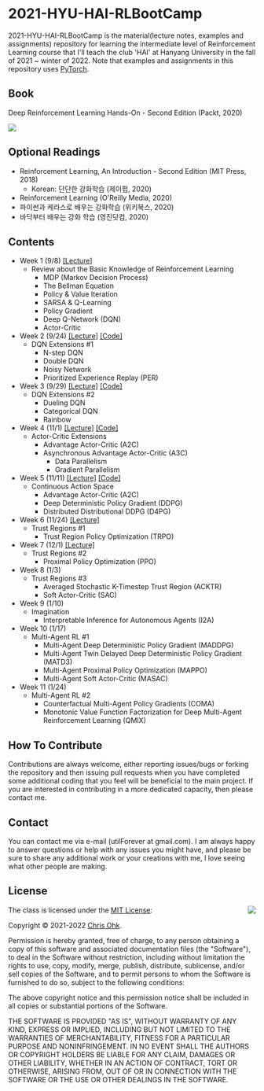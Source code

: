 # 2021-HYU-HAI-RLBootCamp

2021-HYU-HAI-RLBootCamp is the material(lecture notes, examples and assignments) repository for learning the intermediate level of Reinforcement Learning course that I'll teach the club 'HAI' at Hanyang University in the fall of 2021 ~ winter of 2022. Note that examples and assignments in this repository uses [PyTorch](https://pytorch.org/).

## Book

Deep Reinforcement Learning Hands-On - Second Edition (Packt, 2020)

![](https://static.packt-cdn.com/products/9781838826994/cover/smaller)

## Optional Readings

- Reinforcement Learning, An Introduction - Second Edition (MIT Press, 2018)
  - Korean: 단단한 강화학습 (제이펍, 2020)
- Reinforcement Learning (O'Reilly Media, 2020)
- 파이썬과 케라스로 배우는 강화학습 (위키북스, 2020)
- 바닥부터 배우는 강화 학습 (영진닷컴, 2020)

## Contents

- Week 1 (9/8) [[Lecture]](./1%20-%20Lecture/210908%20-%20RL%20Boot%20Camp%2C%20Week%201.pdf)
  - Review about the Basic Knowledge of Reinforcement Learning 
    - MDP (Markov Decision Process)
    - The Bellman Equation
    - Policy & Value Iteration
    - SARSA & Q-Learning
    - Policy Gradient
    - Deep Q-Network (DQN)
    - Actor-Critic
- Week 2 (9/24) [[Lecture]](./1%20-%20Lecture/210924%20-%20RL%20Boot%20Camp%2C%20Week%202.pdf) [[Code]](./2%20-%20Code/210924%20-%20DQN%20Extensions%20%231)
  - DQN Extensions #1
    - N-step DQN
    - Double DQN
    - Noisy Network
    - Prioritized Experience Replay (PER)
- Week 3 (9/29) [[Lecture]](./1%20-%20Lecture/210929%20-%20RL%20Boot%20Camp%2C%20Week%203.pdf) [[Code]](./2%20-%20Code/210929%20-%20DQN%20Extensions%20%232)
  - DQN Extensions #2
    - Dueling DQN
    - Categorical DQN
    - Rainbow
- Week 4 (11/1) [[Lecture]](./1%20-%20Lecture/211101%20-%20RL%20Boot%20Camp%2C%20Week%204.pdf) [[Code]](./2%20-%20Code/211101%20-%20Actor-Critic%20Extensions)
  - Actor-Critic Extensions
    - Advantage Actor-Critic (A2C)
    - Asynchronous Advantage Actor-Critic (A3C)
      - Data Parallelism
      - Gradient Parallelism
- Week 5 (11/11) [[Lecture]](./1%20-%20Lecture/211111%20-%20RL%20Boot%20Camp%2C%20Week%205.pdf) [[Code]](./2%20-%20Code/211111%20-%20Continuous%20Action%20Space)
  - Continuous Action Space
    - Advantage Actor-Critic (A2C)
    - Deep Deterministic Policy Gradient (DDPG)
    - Distributed Distributional DDPG (D4PG)
- Week 6 (11/24) [[Lecture]](./1%20-%20Lecture/211124%20-%20RL%20Boot%20Camp%2C%20Week%206.pdf)
  - Trust Regions #1
    - Trust Region Policy Optimization (TRPO)
- Week 7 (12/1) [[Lecture]](./1%20-%20Lecture/211201%20-%20RL%20Boot%20Camp%2C%20Week%207.pdf)
  - Trust Regions #2
    - Proximal Policy Optimization (PPO)
- Week 8 (1/3)
  - Trust Regions #3
    - Averaged Stochastic K-Timestep Trust Region (ACKTR)
    - Soft Actor-Critic (SAC)
- Week 9 (1/10)
  - Imagination
    - Interpretable Inference for Autonomous Agents (I2A)
- Week 10 (1/17)
  - Multi-Agent RL #1
    - Multi-Agent Deep Deterministic Policy Gradient (MADDPG)
    - Multi-Agent Twin Delayed Deep Deterministic Policy Gradient (MATD3)
    - Multi-Agent Proximal Policy Optimization (MAPPO)
    - Multi-Agent Soft Actor-Critic (MASAC)
- Week 11 (1/24)
  - Multi-Agent RL #2
    - Counterfactual Multi-Agent Policy Gradients (COMA)
    - Monotonic Value Function Factorization for Deep Multi-Agent Reinforcement Learning (QMIX)

## How To Contribute

Contributions are always welcome, either reporting issues/bugs or forking the repository and then issuing pull requests when you have completed some additional coding that you feel will be beneficial to the main project. If you are interested in contributing in a more dedicated capacity, then please contact me.

## Contact

You can contact me via e-mail (utilForever at gmail.com). I am always happy to answer questions or help with any issues you might have, and please be sure to share any additional work or your creations with me, I love seeing what other people are making.

## License

<img align="right" src="http://opensource.org/trademarks/opensource/OSI-Approved-License-100x137.png">

The class is licensed under the [MIT License](http://opensource.org/licenses/MIT):

Copyright &copy; 2021-2022 [Chris Ohk](http://www.github.com/utilForever).

Permission is hereby granted, free of charge, to any person obtaining a copy of this software and associated documentation files (the "Software"), to deal in the Software without restriction, including without limitation the rights to use, copy, modify, merge, publish, distribute, sublicense, and/or sell copies of the Software, and to permit persons to whom the Software is furnished to do so, subject to the following conditions:

The above copyright notice and this permission notice shall be included in all copies or substantial portions of the Software.

THE SOFTWARE IS PROVIDED "AS IS", WITHOUT WARRANTY OF ANY KIND, EXPRESS OR IMPLIED, INCLUDING BUT NOT LIMITED TO THE WARRANTIES OF MERCHANTABILITY, FITNESS FOR A PARTICULAR PURPOSE AND NONINFRINGEMENT. IN NO EVENT SHALL THE AUTHORS OR COPYRIGHT HOLDERS BE LIABLE FOR ANY CLAIM, DAMAGES OR OTHER LIABILITY, WHETHER IN AN ACTION OF CONTRACT, TORT OR OTHERWISE, ARISING FROM, OUT OF OR IN CONNECTION WITH THE SOFTWARE OR THE USE OR OTHER DEALINGS IN THE SOFTWARE.
